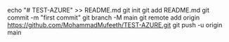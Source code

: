 echo "# TEST-AZURE" >> README.md
git init
git add README.md
git commit -m "first commit"
git branch -M main
git remote add origin https://github.com/MohammadMufeeth/TEST-AZURE.git
git push -u origin main

